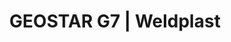 ---
Link: "file:/Users/vinayakpatel/Downloads/www.weldplast.cz/geostar-g7"
product_name: "GEOSTAR G7230 V / 2800 W, 50 mm"
product_id: "Obj. číslo:151.035"
title: "GEOSTAR G7 | Weldplast"
product_desc: "Svařovací poloautomaty GEOSTAR G5 a G7 pro svařování izolačních membrán vynikají robustním hliníkovým rámem s nastavitelnou výškou podvozku. GEOSTAR se pyšní také digitálním displejem se všemi důležitými svařovacími parametry: teplota, rychlost, tlak a elektrické napětí. Dokonale funkční design umožnuje snadnou údržbu a čištění přístroje – svařovací klín je možné vyjmout nebo vyměnit za méně než jednu minutu. Díky ergonomickému držadlu je možné přístroj nastavit do několika pracovních pozic. GEOSTAR je dostupný ve dvou provedeních – standardní GEOSTAR G5 a rozšířené provedení GEOSTAR G7.Rychlost 12 m/min.Hmotnost 16.4 kg (G5), 17.7 kg (G7) 20-50% nižší hmotnost než u srovnatelných přístrojůVysoký topný výkonDigitální zobrazení svařovacího tlakuVýměna klínu za méně než jednu minutuIntegrovaný displej pro zobrazení napětíNastavitelná výška podvozku"
product_specs: "Značka konformity, Třída ochrany I, NapětíV~230, PříkonW2800, FrekvenceHz50 / 60, Max. teplota°C420, Rychlostm/min0,8 - 12, Svařovací tlakN1500, Rozměry (D x Š x V)mm482 x 278 x 269, Hmotnostkg17,7"
product_downloads: "GEOSTAR - manuál CZ																								stáhnout																								, GEOSTAR - produktový list																								stáhnout																								"
href: "https://www.weldplast.cz/files/geostar-g5-g7-manual-cz.pdf, https://www.weldplast.cz/files/geostar-g5-g7-manual-cz.pdf, https://www.weldplast.cz/files/geostar-letak-web.pdf, https://www.weldplast.cz/files/geostar-letak-web.pdf"
accessories: "GEOSTAR G5230 V / 2800 W"
similar_products: ""
---